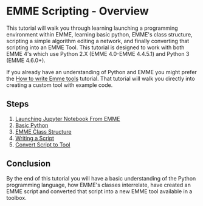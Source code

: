 # EMME Scripting - Overview

This tutorial will walk you through learning launching a programming environment within EMME, learning basic python,
EMME's class structure, scripting a simple algorithm editing a network, and finally converting that scripting into
an EMME Tool.  This tutorial is designed to work with both EMME 4's which use Python 2.X (EMME 4.0-EMME 4.4.5.1)
and Python 3 (EMME 4.6.0+).

If you already have an understanding of Python and EMME you might prefer the [How to write Emme tools](../../tmgtoolbox/how_to_write_emme_tool.md) tutorial.
That tutorial will walk you directly into creating a custom tool with example code.

## Steps

1. [Launching Jupyter Notebook From EMME](LaunchingNotebook.md)
1. [Basic Python](BasicPython.md)
1. [EMME Class Structure](EMMEClassStructure.md)
1. [Writing a Script](WritingAScript.md)
1. [Convert Script to Tool](ConvertScriptToTool.md)

## Conclusion

By the end of this tutorial you will have a basic understanding of the Python programming language, how EMME's classes interrelate,
have created an EMME script and converted that script into a new EMME tool available in a toolbox.

